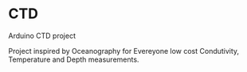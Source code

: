 # CTD

Arduino CTD project

Project inspired by Oceanography for Evereyone
low cost Condutivity, Temperature and Depth measurements.
